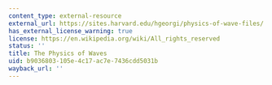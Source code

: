 ```yaml
---
content_type: external-resource
external_url: https://sites.harvard.edu/hgeorgi/physics-of-wave-files/
has_external_license_warning: true
license: https://en.wikipedia.org/wiki/All_rights_reserved
status: ''
title: The Physics of Waves
uid: b9036803-105e-4c17-ac7e-7436cdd5031b
wayback_url: ''
---
```

